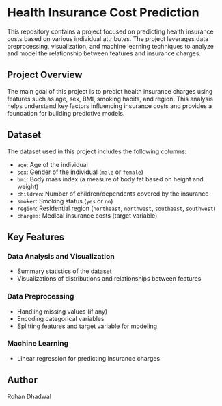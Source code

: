# Health Insurance Cost Prediction

This repository contains a project focused on predicting health insurance costs based on various individual attributes. The project leverages data preprocessing, visualization, and machine learning techniques to analyze and model the relationship between features and insurance charges.

## Project Overview

The main goal of this project is to predict health insurance charges using features such as age, sex, BMI, smoking habits, and region. This analysis helps understand key factors influencing insurance costs and provides a foundation for building predictive models.

## Dataset

The dataset used in this project includes the following columns:
- `age`: Age of the individual
- `sex`: Gender of the individual (`male` or `female`)
- `bmi`: Body mass index (a measure of body fat based on height and weight)
- `children`: Number of children/dependents covered by the insurance
- `smoker`: Smoking status (`yes` or `no`)
- `region`: Residential region (`northeast`, `northwest`, `southeast`, `southwest`)
- `charges`: Medical insurance costs (target variable)

## Key Features

### Data Analysis and Visualization
- Summary statistics of the dataset
- Visualizations of distributions and relationships between features

### Data Preprocessing
- Handling missing values (if any)
- Encoding categorical variables
- Splitting features and target variable for modeling

### Machine Learning
- Linear regression for predicting insurance charges

## Author
Rohan Dhadwal
